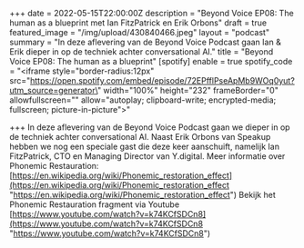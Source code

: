 +++
date = 2022-05-15T22:00:00Z
description = "Beyond Voice EP08: The human as a blueprint met Ian FitzPatrick en Erik Orbons"
draft = true
featured_image = "/img/upload/430840466.jpeg"
layout = "podcast"
summary = "In deze aflevering van de Beyond Voice Podcast gaan Ian & Erik dieper in op de techniek achter conversational AI."
title = "Beyond Voice EP08: The human as a blueprint"
[spotify]
enable = true
spotify_code = "<iframe style=\"border-radius:12px\" src=\"https://open.spotify.com/embed/episode/72EPfflPseApMb9WOq0yut?utm_source=generator\" width=\"100%\" height=\"232\" frameBorder=\"0\" allowfullscreen=\"\" allow=\"autoplay; clipboard-write; encrypted-media; fullscreen; picture-in-picture\"></iframe>"

+++
In deze aflevering van de Beyond Voice Podcast gaan we dieper in op de techniek achter conversational AI. Naast Erik Orbons van Speakup hebben we nog een speciale gast die deze keer aanschuift, namelijk Ian FitzPatrick, CTO en Managing Director van Y.digital. Meer informatie over Phonemic Restauration: [https://en.wikipedia.org/wiki/Phonemic_restoration_effect](https://en.wikipedia.org/wiki/Phonemic_restoration_effect "https://en.wikipedia.org/wiki/Phonemic_restoration_effect") Bekijk het Phonemic Restauration fragment via Youtube [https://www.youtube.com/watch?v=k74KCfSDCn8](https://www.youtube.com/watch?v=k74KCfSDCn8 "https://www.youtube.com/watch?v=k74KCfSDCn8")